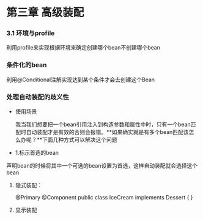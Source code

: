 # 第三章 高级装配

### 3.1 环境与profile

利用profile来实现根据环境来确定创建哪个bean不创建哪个bean

### 条件化的bean

利用@Conditional注解实现达到某个条件才会去创建这个Bean

### 处理自动装配的歧义性

* 使用场景

	我当我们想要把一个bean引用注入到构造参数和属性中时，只有一个bean匹配时自动装配才是有效的否则会报错。**如果确实就是有多个bean匹配该怎么办呢？**下面几种方式可以解决这个问题

* 1.标示首选的bean

声明bean的时候将其中一个可选的bean设置为首选，这样自动装配就会选择这个bean



1. 隐式装配：

	@Primary
	@Component
	public class IceCream implements Dessert {
	}


1. 显示装配

